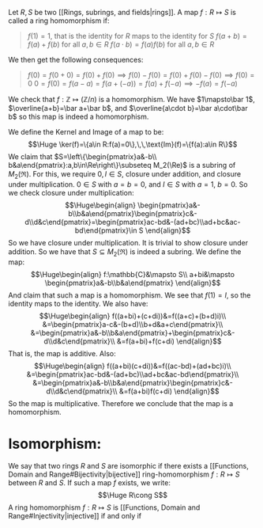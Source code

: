 
Let $R,S$ be two [[Rings, subrings, and fields|rings]]. A map $f:R\mapsto S$ is called a ring homomorphism if:
> $f(1)=1$, that is the identity for $R$ maps to the identity for $S$
> $f(a+b)=f(a)+f(b)$ for all $a,b\in R$
> $f(a\cdot b)=f(a)f(b)$ for all $a,b\in R$

We then get the following consequences:
> $f(0)=f(0+0)=f(0)+f(0)\implies f(0)-f(0)=f(0)+f(0)-f(0)\implies f(0)=0$
> $0=f(0)=f(a-a)=f(a+(-a))=f(a)+f(-a)\implies -f(a)=f(-a)$

We check that $f:\mathbb{Z}\mapsto(\mathbb{Z}/n)$ is a homomorphism. We have $1\mapsto\bar 1$, $\overline{a+b}=\bar a+\bar b$, and $\overline{a\cdot b}=\bar a\cdot\bar b$ so this map is indeed a homomorphism.

We define the Kernel and Image of a map to be:$$\Huge \ker(f)=\{a\in R:f(a)=0\},\,\,\text{Im}(f)=\{f(a):a\in R\}$$
We claim that $S=\left\{\begin{pmatrix}a&-b\\ b&a\end{pmatrix}:a,b\in\Re\right\}\subseteq M_2(\Re)$ is a subring of $M_2(\Re)$. For this, we require $0,I\in S$, closure under addition, and closure under multiplication. $0\in S$ with $a=b=0$, and $I\in S$ with $a=1$, $b=0$. So we check closure under multiplication:$$\Huge\begin{align}
\begin{pmatrix}a&-b\\b&a\end{pmatrix}\begin{pmatrix}c&-d\\d&c\end{pmatrix}=\begin{pmatrix}ac-bd&-(ad+bc)\\ad+bc&ac-bd\end{pmatrix}\in S
\end{align}$$So we have closure under multiplication. It is trivial to show closure under addition. So we have that $S\subseteq M_2(\Re)$ is indeed a subring. We define the map:$$\Huge\begin{align}
f:\mathbb{C}&\mapsto S\\
a+bi&\mapsto \begin{pmatrix}a&-b\\b&a\end{pmatrix}
\end{align}$$And claim that such a map is a homomorphism. We see that $f(1)=I$, so the identity maps to the identity. We also have:$$\Huge\begin{align}
f((a+bi)+(c+di))&=f((a+c)+(b+d)i)\\
&=\begin{pmatrix}a-c&-(b+d)\\b+d&a+c\end{pmatrix}\\
&=\begin{pmatrix}a&-b\\b&a\end{pmatrix}+\begin{pmatrix}c&-d\\d&c\end{pmatrix}\\
&=f(a+bi)+f(c+di)
\end{align}$$That is, the map is additive. Also:$$\Huge\begin{align}
f((a+bi)(c+di))&=f((ac-bd)+(ad+bc)i)\\
&=\begin{pmatrix}ac-bd&-(ad+bc)\\ad+bc&ac-bd\end{pmatrix}\\
&=\begin{pmatrix}a&-b\\b&a\end{pmatrix}\begin{pmatrix}c&-d\\d&c\end{pmatrix}\\
&=f(a+bi)f(c+di)
\end{align}$$So the map is multiplicative. Therefore we conclude that the map is a homomorphism.

# Isomorphism:

We say that two rings $R$ and $S$ are isomorphic if there exists a [[Functions, Domain and Range#Bijectivity|bijective]] ring-homomorphism $f:R\mapsto S$ between $R$ and $S$. If such a map $f$ exists, we write:$$\Huge R\cong S$$
A ring homomorphism $f:R\mapsto S$ is [[Functions, Domain and Range#Injectivity|injective]] if and only if 